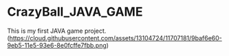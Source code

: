 # CrazyBall_JAVA_GAME
This is my first JAVA game project.
(https://cloud.githubusercontent.com/assets/13104724/11707181/9baf6e60-9eb5-11e5-93e6-8e0fcffe7fbb.png)
